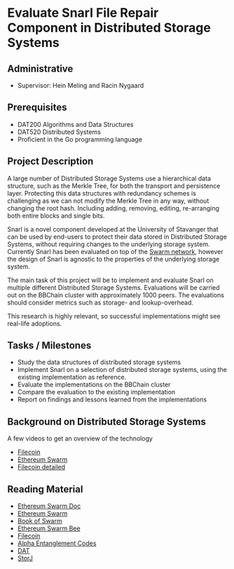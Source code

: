 # Evaluate Snarl File Repair Component in Distributed Storage Systems

## Administrative

- Supervisor: Hein Meling and Racin Nygaard

## Prerequisites

- DAT200 Algorithms and Data Structures
- DAT520 Distributed Systems
- Proficient in the Go programming language

## Project Description

A large number of Distributed Storage Systems use a hierarchical data structure, such as the Merkle Tree, for both the transport and persistence layer.
Protecting this data structures with redundancy schemes is challenging as we can not modify the Merkle Tree in any way, without changing the root hash. Including adding, removing, editing, re-arranging both entire blocks and single bits.

Snarl is a novel component developed at the University of Stavanger that can be used by end-users to protect their data stored in Distributed Storage Systems, without requiring changes to the underlying storage system.
Currently Snarl has been evaluated on top of the [Swarm network](https://swarm.ethereum.org/), however the design of Snarl is agnostic to the properties of the underlying storage system.

The main task of this project will be to implement and evaluate Snarl on multiple different Distributed Storage Systems.
Evaluations will be carried out on the BBChain cluster with approximately 1000 peers.
The evaluations should consider metrics such as storage- and lookup-overhead.

This research is highly relevant, so successful implementations might see real-life adoptions.

## Tasks / Milestones

- Study the data structures of distributed storage systems
- Implement Snarl on a selection of distributed storage systems, using the existing implementation as reference.
- Evaluate the implementations on the BBChain cluster
- Compare the evaluation to the existing implementation
- Report on findings and lessons learned from the implementations

## Background on Distributed Storage Systems

A few videos to get an overview of the technology

- [Filecoin](https://www.youtube.com/watch?v=EClPAFPeXIQ)
- [Ethereum Swarm](https://www.youtube.com/watch?v=VgTZV471WFM)
- [Filecoin detailed](https://www.youtube.com/watch?v=P28aNAdZDi4)

## Reading Material

- [Ethereum Swarm Doc](https://swarm-guide.readthedocs.io/en/latest/introduction.html)
- [Ethereum Swarm](https://swarm.ethereum.org/)
- [Book of Swarm](https://swarm-gateways.net/bzz:/latest.bookofswarm.eth/the-book-of-swarm-viktor-tron-v0.1-pre-release.pdf)
- [Ethereum Swarm Bee](https://github.com/ethersphere/bee)
- [Filecoin](https://filecoin.io/)
- [Alpha Entanglement Codes](https://arxiv.org/abs/1810.02974)
- [DAT](https://dat.foundation/)
- [StorJ](https://storj.io/)
